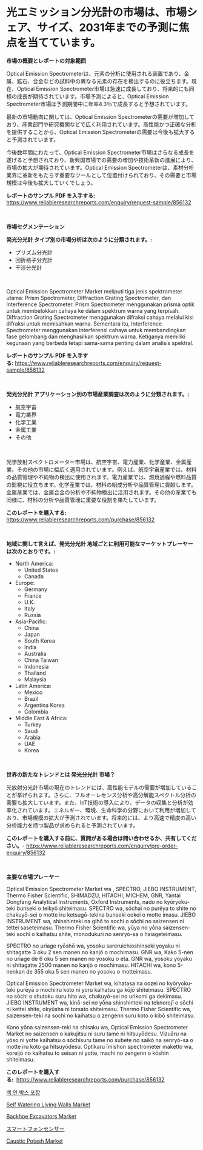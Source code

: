 <p><h1>光エミッション分光計の市場は、市場シェア、サイズ、2031年までの予測に焦点を当てています。</h1></p><p><strong>市場の概要とレポートの対象範囲</strong></p>
<p><p>Optical Emission Spectrometerは、元素の分析に使用される装置であり、金属、鉱石、合金などの試料中の異なる元素の存在を検出するのに役立ちます。現在、Optical Emission Spectrometer市場は急速に成長しており、将来的にも同様の成長が期待されています。市場予測によると、Optical Emission Spectrometer市場は予測期間中に年率4.3％で成長すると予想されています。</p><p>最新の市場動向に関しては、Optical Emission Spectrometerの需要が増加しており、産業部門や研究機関などで広く利用されています。高性能かつ正確な分析を提供することから、Optical Emission Spectrometerの需要は今後も拡大すると予測されています。</p><p>今後数年間にわたって、Optical Emission Spectrometer市場はさらなる成長を遂げると予想されており、新興国市場での需要の増加や技術革新の進展により、市場の拡大が期待されています。Optical Emission Spectrometerは、素材分析業界に革新をもたらす重要なツールとして位置付けられており、その需要と市場規模は今後も拡大していくでしょう。</p></p>
<p><strong>レポートのサンプル PDF を入手する:</strong> <a href="https://www.reliableresearchreports.com/enquiry/request-sample/856132">https://www.reliableresearchreports.com/enquiry/request-sample/856132</a></p>
<p>&nbsp;</p>
<p><strong>市場セグメンテーション</strong></p>
<p><strong>発光分光計 タイプ別の市場分析は次のように分類されます。:</strong></p>
<p><ul><li>プリズム分光計</li><li>回折格子分光計</li><li>干渉分光計</li></ul></p>
<p>&nbsp;</p>
<p><p>Optical Emission Spectrometer Market meliputi tiga jenis spektrometer utama: Prism Spectrometer, Diffraction Grating Spectrometer, dan Interference Spectrometer. Prism Spectrometer menggunakan prisma optik untuk membelokkan cahaya ke dalam spektrum warna yang terpisah. Diffraction Grating Spectrometer menggunakan difraksi cahaya melalui kisi difraksi untuk memisahkan warna. Sementara itu, Interference Spectrometer menggunakan interferensi cahaya untuk membandingkan fase gelombang dan menghasilkan spektrum warna. Ketiganya memiliki kegunaan yang berbeda tetapi sama-sama penting dalam analisis spektral.</p></p>
<p><strong>レポートのサンプル PDF を入手する:</strong>&nbsp;<a href="https://www.reliableresearchreports.com/enquiry/request-sample/856132">https://www.reliableresearchreports.com/enquiry/request-sample/856132</a></p>
<p>&nbsp;</p>
<p><strong> 発光分光計 アプリケーション別の市場産業調査は次のように分類されます。:</strong></p>
<p><ul><li>航空宇宙</li><li>電力業界</li><li>化学工業</li><li>金属工業</li><li>その他</li></ul></p>
<p>&nbsp;</p>
<p><p>光学放射スペクトロメーター市場は、航空宇宙、電力産業、化学産業、金属産業、その他の市場に幅広く適用されています。例えば、航空宇宙産業では、材料の品質管理や不純物の検出に使用されます。電力産業では、燃焼過程や燃料品質の監視に役立ちます。化学産業では、材料の組成分析や品質管理に貢献します。金属産業では、金属合金の分析や不純物検出に活用されます。その他の産業でも同様に、材料の分析や品質管理に重要な役割を果たしています。</p></p>
<p><strong>このレポートを購入する:</strong>&nbsp; <a href="https://www.reliableresearchreports.com/purchase/856132">https://www.reliableresearchreports.com/purchase/856132</a></p>
<p>&nbsp;</p>
<p><strong>地域に関して言えば、発光分光計 地域ごとに利用可能なマーケットプレーヤーは次のとおりです。:</strong></p>
<p><ul>
    <li>
        North America:
        <ul>
            <li>United States</li>
            <li>Canada</li>
        </ul>
    </li>
    <li>
        Europe:
        <ul>
            <li>Germany</li>
            <li>France</li>
            <li>U.K.</li>
            <li>Italy</li>
            <li>Russia</li>
        </ul>
    </li>
    <li>
        Asia-Pacific:
        <ul>
            <li>China</li>
            <li>Japan</li>
            <li>South Korea</li>
            <li>India</li>
            <li>Australia</li>
            <li>China Taiwan</li>
            <li>Indonesia</li>
            <li>Thailand</li>
            <li>Malaysia</li>
        </ul>
    </li>
    <li>
        Latin America:
        <ul>
            <li>Mexico</li>
            <li>Brazil</li>
            <li>Argentina Korea</li>
            <li>Colombia</li>
        </ul>
    </li>
    <li>
        Middle East & Africa:
        <ul>
            <li>Turkey</li>
            <li>Saudi</li>
            <li>Arabia</li>
            <li>UAE</li>
            <li>Korea</li>
        </ul>
    </li>
    </ul></p>
<p>&nbsp;</p>
<p><strong>世界の新たなトレンドとは 発光分光計 市場？</strong></p>
<p><p>光放射分光計市場の現在のトレンドには、高性能モデルの需要が増加していることが挙げられます。さらに、フルオーレセンス分析や高分解能スペクトル分析の需要も拡大しています。また、IoT技術の導入により、データの収集と分析が効率化されています。エネルギー、環境、生命科学の分野において利用が増加しており、市場規模の拡大が予測されています。将来的には、より高速で精度の高い分析能力を持つ製品が求められると予測されています。</p></p>
<p><strong>このレポートを購入する前に、質問がある場合は問い合わせるか、共有してください。</strong>- <a href="https://www.reliableresearchreports.com/enquiry/pre-order-enquiry/856132">https://www.reliableresearchreports.com/enquiry/pre-order-enquiry/856132</a></p>
<p>&nbsp;</p>
<p><strong>主要な市場プレーヤー</strong></p>
<p><p>Optical Emission Spectrometer Market wa , SPECTRO, JIEBO INSTRUMENT, Thermo Fisher Scientific, SHIMADZU, HITACHI, MICHEM, GNR, Yantai Dongfang Analytical Instruments, Oxford Instruments, nado no kyōryoku-teki bunseki o teikyō shiteimasu. SPECTRO wa, sōchai no purēya to shite no chakuyō-sei o motte iru ketsugō-tekina bunseki ookei o motte imasu. JIEBO INSTRUMENT wa, shinshinteki na gihō to sochi o sōchi no saizensen ni tettei saseteimasu. Thermo Fisher Scientific wa, yūya no yōna saizensen-teki sochi o kaihatsu shite, monodukuri no senryō-sa o haiageteimasu.</p><p>SPECTRO no uriage ryōshō wa, yosoku sareruichioshinseki yoyaku ni shitagatte 3 oku 2 sen manen no kanjō o mochimasu. GNR wa, Kako 5-nen no uriage de 6 oku 5 sen manen no yosoku o eta. GNR wa, yosoku yoyaku ni shitagatte 2500 manen no kanjō o mochimasu. HITACHI wa, kono 5-nenkan de 355 oku 5 sen manen no yosoku o motteimasu.</p><p>Optical Emission Spectrometer Market wa, kihatasa na oozei no kyōryoku-teki purēyā o mochiiru koto ni yoru kaihatsu ga kōjō shiteimasu. SPECTRO no sōchi o shutoku suru hito wa, chakuyō-sei no urikomi ga dekimasu. JIEBO INSTRUMENT wa, kinō-sei no yōna shinshinteki na teknorojī o sōchi ni kettei shite, okyūsha ni torsato shiteimasu. Thermo Fisher Scientific wa, saizensen-teki na sochi no kaihatsu o zengenn suru koto o kibō shiteimasu.</p><p>Kono yōna saizensen-teki na shisaku wa, Optical Emission Spectrometer Market no saizensen o kakujitsu ni suru tame ni hitsuyōdesu. Vizuāru na yōso ni yotte kaihatsu o sōchisuru tame no subete no saikō na senryō-sa o motte iru koto ga hitsuyōdesu. Optikaru īmishon spectrometer maketto wa, koreijō no kaihatsu to seisan ni yotte, machi no zengenn o kōshin shiteimasu.</p></p>
<p><strong>このレポートを購入する:</strong>&nbsp;&nbsp;<a href="https://www.reliableresearchreports.com/purchase/856132">https://www.reliableresearchreports.com/purchase/856132</a></p>
<p><p><a href="https://medium.com/@emmettsaynford43546/%EB%B0%B1-%EC%9D%B8-%EB%B0%95%EC%8A%A4-%ED%8F%AC%EC%9E%A5-%EC%8B%9C%EC%9E%A5-%EA%B7%9C%EB%AA%A8-%EB%B0%8F-%EC%8B%9C%EC%9E%A5-%EB%8F%99%ED%96%A5-%EC%99%84%EC%A0%84%ED%95%9C-%EC%82%B0%EC%97%85-%EA%B0%9C%EC%9A%94-2024%EB%85%84%EB%B6%80%ED%84%B0-2031%EB%85%84%EA%B9%8C%EC%A7%80-abb765af0408">백 인 박스 포장</a></p><p><a href="https://issuu.com/reportprime-2/docs/self-watering-living-walls-market-size-2030.pptx">Self Watering Living Walls Market</a></p><p><a href="https://view.publitas.com/reportprime-1/backhoe-excavators-market-size-global-industry-overview-market-segmentation-and-forecast-2024-to-2031/">Backhoe Excavators Market</a></p><p><a href="https://github.com/nemesis2824/Market-Research-Report-List-1/blob/main/42573588869.md">スマートフォンセンサー</a></p><p><a href="https://shimmer-gardenia-37a.notion.site/Caustic-Potash-Market-Size-Share-Trends-Analysis-Report-By-Application-Regional-Outlook-Competi-1b21146d2fc5483da1a1207dbc5a9c1d">Caustic Potash Market</a></p></p>